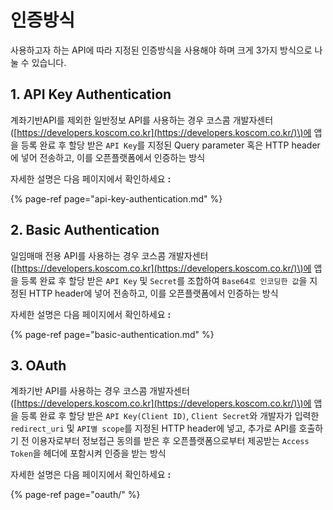 # 인증방식

사용하고자 하는 API에 따라 지정된 인증방식을 사용해야 하며 크게 3가지 방식으로 나눌 수 있습니다.

## 1. API Key Authentication

계좌기반API를 제외한 일반정보 API를 사용하는 경우 코스콤 개발자센터 \([https://developers.koscom.co.kr](https://developers.koscom.co.kr/)\)에 앱을 등록 완료 후 할당 받은 `API Key`를 지정된 Query parameter 혹은 HTTP header에 넣어 전송하고, 이를 오픈플랫폼에서 인증하는 방식

자세한 설명은 다음 페이지에서 확인하세요 **:** 

{% page-ref page="api-key-authentication.md" %}

## 2. Basic Authentication

일임매매 전용 API를 사용하는 경우 코스콤 개발자센터 \([https://developers.koscom.co.kr](https://developers.koscom.co.kr/)\)에 앱을 등록 완료 후 할당 받은 `API Key` 및 `Secret`를 조합하여 `Base64로 인코딩한 값`을 지정된 HTTP header에 넣어 전송하고, 이를 오픈플랫폼에서 인증하는 방식

자세한 설명은 다음 페이지에서 확인하세요 **:** 

{% page-ref page="basic-authentication.md" %}

## 3. OAuth

계좌기반 API를 사용하는 경우 코스콤 개발자센터 \([https://developers.koscom.co.kr](https://developers.koscom.co.kr/)\)에 앱을 등록 완료 후 할당 받은 `API Key(Client ID)`, `Client Secret`와 개발자가 입력한 `redirect_uri` 및 `API별 scope`를 지정된 HTTP header에 넣고, 추가로 API를 호출하기 전 이용자로부터 정보접근 동의를 받은 후 오픈플랫폼으로부터 제공받는 `Access Token`을 헤더에 포함시켜 인증을 받는 방식 

자세한 설명은 다음 페이지에서 확인하세요 **:** 

{% page-ref page="oauth/" %}



